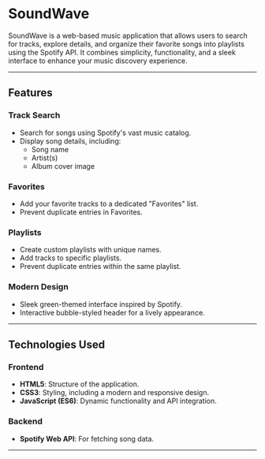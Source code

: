 # SoundWave 

SoundWave is a web-based music application that allows users to search for tracks, explore details, and organize their favorite songs into playlists using the Spotify API. It combines simplicity, functionality, and a sleek interface to enhance your music discovery experience.

---

## **Features**

###  **Track Search**
- Search for songs using Spotify's vast music catalog.
- Display song details, including:
  - Song name
  - Artist(s)
  - Album cover image

### **Favorites**
- Add your favorite tracks to a dedicated "Favorites" list.
- Prevent duplicate entries in Favorites.

###  **Playlists**
- Create custom playlists with unique names.
- Add tracks to specific playlists.
- Prevent duplicate entries within the same playlist.

###  **Modern Design**
- Sleek green-themed interface inspired by Spotify.
- Interactive bubble-styled header for a lively appearance.

---

## **Technologies Used**

### Frontend
- **HTML5**: Structure of the application.
- **CSS3**: Styling, including a modern and responsive design.
- **JavaScript (ES6)**: Dynamic functionality and API integration.

### Backend
- **Spotify Web API**: For fetching song data.

---
